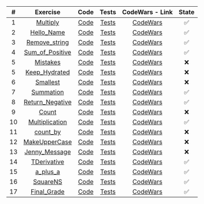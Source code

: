 | # | Exercise  | Code  | Tests | CodeWars - Link | State |
|:-:|:-:|:-:|:-:|:-:|:-:|
|1|[Multiply](https://github.com/lfteixeira996/CodeWars/tree/master/Python/8kyu/Multiply/README.md)     			| [Code](https://github.com/lfteixeira996/CodeWars/tree/master/Python/8kyu/Multiply/Multiply.py)|[Tests](https://github.com/lfteixeira996/CodeWars/tree/master/Python/8kyu/Multiply/tests.py)						|[CodeWars](https://www.codewars.com/kata/multiply/train/python)													|:white_check_mark:|
|2|[Hello_Name](https://github.com/lfteixeira996/CodeWars/tree/master/Python/8kyu/Hello_Name/README.md) 			| [Code](https://github.com/lfteixeira996/CodeWars/tree/master/Python/8kyu/Hello_Name/Hello_Name.py)|[Tests](https://github.com/lfteixeira996/CodeWars/tree/master/Python/8kyu/Hello_Name/tests.py)					|[CodeWars](https://www.codewars.com/kata/57e3f79c9cb119374600046b/train/python)									|:white_check_mark:|
|3|[Remove_string](https://github.com/lfteixeira996/CodeWars/tree/master/Python/8kyu/Remove_string/README.md) 		| [Code](https://github.com/lfteixeira996/CodeWars/tree/master/Python/8kyu/Remove_string/Remove_string.py)|[Tests](https://github.com/lfteixeira996/CodeWars/tree/master/Python/8kyu/Remove_string/tests.py)		|[CodeWars](https://www.codewars.com/kata/remove-string-spaces/train/python)										|:white_check_mark:|
|4|[Sum_of_Positive](https://github.com/lfteixeira996/CodeWars/tree/master/Python/8kyu/Sum_of_Positive/README.md) 	| [Code](https://github.com/lfteixeira996/CodeWars/tree/master/Python/8kyu/Sum_of_Positive/Sum_of_Positive.py)|[Tests](https://github.com/lfteixeira996/CodeWars/tree/master/Python/8kyu/Sum_of_Positive/tests.py)	|[CodeWars](https://www.codewars.com/kata/sum-of-positive/train/python)												|:white_check_mark:|
|5|[Mistakes](https://github.com/lfteixeira996/CodeWars/tree/master/Python/8kyu/Mistakes/README.md) 				| [Code](https://github.com/lfteixeira996/CodeWars/tree/master/Python/8kyu/Mistakes/Mistakes.py)|[Tests](https://github.com/lfteixeira996/CodeWars/tree/master/Python/8kyu/Mistakes/tests.py)						|[CodeWars](https://www.codewars.com/kata/correct-the-mistakes-of-the-character-recognition-software/train/python)	|:x:|
|5|[Keep_Hydrated](https://github.com/lfteixeira996/CodeWars/tree/master/Python/8kyu/Keep_Hydrated/README.md) 		| [Code](https://github.com/lfteixeira996/CodeWars/tree/master/Python/8kyu/Keep_Hydrated/Keep_Hydrated.py)|[Tests](https://github.com/lfteixeira996/CodeWars/tree/master/Python/8kyu/Keep_Hydrated/tests.py)		|[CodeWars](https://www.codewars.com/kata/keep-hydrated-1/train/python)												|:x:|
|6|[Smallest](https://github.com/lfteixeira996/CodeWars/tree/master/Python/8kyu/Smallest/README.md) 				| [Code](https://github.com/lfteixeira996/CodeWars/tree/master/Python/8kyu/Smallest/Smallest.py)|[Tests](https://github.com/lfteixeira996/CodeWars/tree/master/Python/8kyu/Smallest/tests.py)						|[CodeWars](https://www.codewars.com/kata/find-the-smallest-integer-in-the-array/train/python)						|:x:|
|7|[Summation](https://github.com/lfteixeira996/CodeWars/tree/master/Python/8kyu/Summation/README.md) 				| [Code](https://github.com/lfteixeira996/CodeWars/tree/master/Python/8kyu/Summation/Summation.py)|[Tests](https://github.com/lfteixeira996/CodeWars/tree/master/Python/8kyu/Summation/tests.py)					|[CodeWars](https://www.codewars.com/kata/grasshopper-summation/train/python)										|:white_check_mark:|
|8|[Return_Negative](https://github.com/lfteixeira996/CodeWars/tree/master/Python/8kyu/Return_Negative/README.md) 	| [Code](https://github.com/lfteixeira996/CodeWars/tree/master/Python/8kyu/Return_Negative/Return_Negative.py)|[Tests](https://github.com/lfteixeira996/CodeWars/tree/master/Python/8kyu/Return_Negative/tests.py)	|[CodeWars](https://www.codewars.com/kata/return-negative/train/python)												|:white_check_mark:|
|9|[Count](https://github.com/lfteixeira996/CodeWars/tree/master/Python/8kyu/Count/README.md) 						| [Code](https://github.com/lfteixeira996/CodeWars/tree/master/Python/8kyu/Count/Count.py)|[Tests](https://github.com/lfteixeira996/CodeWars/tree/master/Python/8kyu/Count/tests.py)								|[CodeWars](https://www.codewars.com/kata/count-of-positives-slash-sum-of-negatives/train/python)					|:x:|
|10|[Multiplication](https://github.com/lfteixeira996/CodeWars/tree/master/Python/8kyu/Multiplication/README.md) 	| [Code](https://github.com/lfteixeira996/CodeWars/tree/master/Python/8kyu/Multiplication/Multiplication.py)|[Tests](https://github.com/lfteixeira996/CodeWars/tree/master/Python/8kyu/Multiplication/tests.py)		|[CodeWars](https://www.codewars.com/kata/simple-multiplication/train/python)										|:white_check_mark:|
|11|[count_by](https://github.com/lfteixeira996/CodeWars/tree/master/Python/8kyu/count_by/README.md) 				| [Code](https://github.com/lfteixeira996/CodeWars/tree/master/Python/8kyu/count_by/count_by.py)|[Tests](https://github.com/lfteixeira996/CodeWars/tree/master/Python/8kyu/count_by/tests.py)						|[CodeWars](https://www.codewars.com/kata/count-by-x/train/python)													|:x:|
|12|[MakeUpperCase](https://github.com/lfteixeira996/CodeWars/tree/master/Python/8kyu/MakeUpperCase/README.md) 		| [Code](https://github.com/lfteixeira996/CodeWars/tree/master/Python/8kyu/MakeUpperCase/MakeUpperCase.py)|[Tests](https://github.com/lfteixeira996/CodeWars/tree/master/Python/8kyu/MakeUpperCase/tests.py)		|[CodeWars](https://www.codewars.com/kata/makeuppercase/train/python)												|:x:|
|13|[Jenny_Message](https://github.com/lfteixeira996/CodeWars/tree/master/Python/8kyu/Jenny_Message/README.md) 		| [Code](https://github.com/lfteixeira996/CodeWars/tree/master/Python/8kyu/Jenny_Message/Jenny_Message.py)|[Tests](https://github.com/lfteixeira996/CodeWars/tree/master/Python/8kyu/Jenny_Message/tests.py)		|[CodeWars](https://www.codewars.com/kata/jennys-secret-message/train/python)										|:x:|
|14|[TDerivative](https://github.com/lfteixeira996/CodeWars/tree/master/Python/8kyu/TDerivative/README.md) 			| [Code](https://github.com/lfteixeira996/CodeWars/tree/master/Python/8kyu/TDerivative/TDerivative.py)|[Tests](https://github.com/lfteixeira996/CodeWars/tree/master/Python/8kyu/TDerivative/tests.py)				|[CodeWars](https://www.codewars.com/kata/5963c18ecb97be020b0000a2/train/python)									|:white_check_mark:|
|15|[a_plus_a](https://github.com/lfteixeira996/CodeWars/tree/master/Python/8kyu/a_plus_a/README.md) 				| [Code](https://github.com/lfteixeira996/CodeWars/tree/master/Python/8kyu/a_plus_a/a_plus_a.py)|[Tests](https://github.com/lfteixeira996/CodeWars/tree/master/Python/8kyu/a_plus_a/tests.py)						|[CodeWars](https://www.codewars.com/kata/5a2be17aee1aaefe2a000151/train/python)									|:white_check_mark:|
|16|[SquareNS](https://github.com/lfteixeira996/CodeWars/tree/master/Python/8kyu/SquareNS/README.md) 				| [Code](https://github.com/lfteixeira996/CodeWars/tree/master/Python/8kyu/SquareNS/SquareNS.py)|[Tests](https://github.com/lfteixeira996/CodeWars/tree/master/Python/8kyu/SquareNS/tests.py)						|[CodeWars](https://www.codewars.com/kata/515e271a311df0350d00000f/train/python)									|:white_check_mark:|
|17|[Final_Grade](https://github.com/lfteixeira996/CodeWars/tree/master/Python/8kyu/Final_Grade/README.md) 			| [Code](https://github.com/lfteixeira996/CodeWars/tree/master/Python/8kyu/Final_Grade/Final_Grade.py)|[Tests](https://github.com/lfteixeira996/CodeWars/tree/master/Python/8kyu/Final_Grade/tests.py)				|[CodeWars](https://www.codewars.com/kata/5ad0d8356165e63c140014d4/train/python)									|:white_check_mark:|
